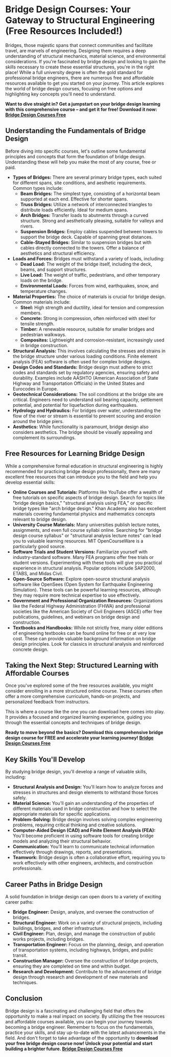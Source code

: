 # Bridge Design Courses: Your Gateway to Structural Engineering (Free Resources Included!)

Bridges, those majestic spans that connect communities and facilitate travel, are marvels of engineering. Designing them requires a deep understanding of structural mechanics, material science, and environmental considerations. If you're fascinated by bridge design and looking to gain the skills necessary to create these essential structures, you're in the right place! While a full university degree is often the gold standard for professional bridge engineers, there are numerous free and affordable resources available to get you started on your journey. This article explores the world of bridge design courses, focusing on free options and highlighting key concepts you'll need to understand.

**Want to dive straight in? Get a jumpstart on your bridge design learning with this comprehensive course – and get it for free! Download it now: [Bridge Design Courses Free](https://udemywork.com/bridge-design-courses-free)**

## Understanding the Fundamentals of Bridge Design

Before diving into specific courses, let's outline some fundamental principles and concepts that form the foundation of bridge design. Understanding these will help you make the most of any course, free or paid.

*   **Types of Bridges:** There are several primary bridge types, each suited for different spans, site conditions, and aesthetic requirements. Common types include:
    *   **Beam Bridges:** The simplest type, consisting of a horizontal beam supported at each end. Effective for shorter spans.
    *   **Truss Bridges:** Utilize a network of interconnected triangles to distribute loads efficiently. Ideal for medium spans.
    *   **Arch Bridges:** Transfer loads to abutments through a curved structure. Strong and aesthetically pleasing, suitable for valleys and rivers.
    *   **Suspension Bridges:** Employ cables suspended between towers to support the bridge deck. Capable of spanning great distances.
    *   **Cable-Stayed Bridges:** Similar to suspension bridges but with cables directly connected to the towers. Offer a balance of aesthetics and structural efficiency.
*   **Loads and Forces:** Bridges must withstand a variety of loads, including:
    *   **Dead Load:** The weight of the bridge itself, including the deck, beams, and support structures.
    *   **Live Load:** The weight of traffic, pedestrians, and other temporary loads on the bridge.
    *   **Environmental Loads:** Forces from wind, earthquakes, snow, and temperature changes.
*   **Material Properties:** The choice of materials is crucial for bridge design. Common materials include:
    *   **Steel:** High strength and ductility, ideal for tension and compression members.
    *   **Concrete:** Strong in compression, often reinforced with steel for tensile strength.
    *   **Timber:** A renewable resource, suitable for smaller bridges and pedestrian walkways.
    *   **Composites:** Lightweight and corrosion-resistant, increasingly used in bridge construction.
*   **Structural Analysis:** This involves calculating the stresses and strains in the bridge structure under various loading conditions. Finite element analysis (FEA) software is often used for complex bridge designs.
*   **Design Codes and Standards:** Bridge design must adhere to strict codes and standards set by regulatory agencies, ensuring safety and durability. Examples include AASHTO (American Association of State Highway and Transportation Officials) in the United States and Eurocodes in Europe.
*   **Geotechnical Considerations:**  The soil conditions at the bridge site are critical.  Engineers need to understand soil bearing capacity, settlement potential, and potential for liquefaction during earthquakes.
*   **Hydrology and Hydraulics:** For bridges over water, understanding the flow of the river or stream is essential to prevent scouring and erosion around the bridge piers.
*   **Aesthetics:** While functionality is paramount, bridge design also considers aesthetics. The bridge should be visually appealing and complement its surroundings.

## Free Resources for Learning Bridge Design

While a comprehensive formal education in structural engineering is highly recommended for practicing bridge design professionally, there are many excellent free resources that can introduce you to the field and help you develop essential skills:

*   **Online Courses and Tutorials:** Platforms like YouTube offer a wealth of free tutorials on specific aspects of bridge design. Search for topics like "bridge design basics," "structural analysis using FEA," or specific bridge types like "arch bridge design." Khan Academy also has excellent materials covering fundamental physics and mathematics concepts relevant to bridge design.
*   **University Course Materials:** Many universities publish lecture notes, assignments, and even full course syllabi online. Searching for "bridge design course syllabus" or "structural analysis lecture notes" can lead you to valuable learning resources. MIT OpenCourseWare is a particularly good source.
*   **Software Trials and Student Versions:**  Familiarize yourself with industry-standard software. Many FEA programs offer free trials or student versions. Experimenting with these tools will give you practical experience in structural analysis.  Popular options include SAP2000, ETABS, and Midas Civil.
*   **Open-Source Software:** Explore open-source structural analysis software like OpenSees (Open System for Earthquake Engineering Simulation). These tools can be powerful learning resources, although they may require more technical expertise to use effectively.
*   **Government and Professional Organization Resources:** Organizations like the Federal Highway Administration (FHWA) and professional societies like the American Society of Civil Engineers (ASCE) offer free publications, guidelines, and webinars on bridge design and construction.
*   **Textbooks and Handbooks:** While not strictly free, many older editions of engineering textbooks can be found online for free or at very low cost. These can provide valuable background information on bridge design principles. Look for classics in structural analysis and reinforced concrete design.

## Taking the Next Step: Structured Learning with Affordable Courses

Once you've explored some of the free resources available, you might consider enrolling in a more structured online course. These courses often offer a more comprehensive curriculum, hands-on projects, and personalized feedback from instructors.

This is where a course like the one you can download here comes into play. It provides a focused and organized learning experience, guiding you through the essential concepts and techniques of bridge design.

**Ready to move beyond the basics? Download this comprehensive bridge design course for FREE and accelerate your learning journey! [Bridge Design Courses Free](https://udemywork.com/bridge-design-courses-free)**

## Key Skills You'll Develop

By studying bridge design, you'll develop a range of valuable skills, including:

*   **Structural Analysis and Design:**  You'll learn how to analyze forces and stresses in structures and design elements to withstand those forces safely.
*   **Material Science:** You'll gain an understanding of the properties of different materials used in bridge construction and how to select the appropriate materials for specific applications.
*   **Problem-Solving:** Bridge design involves solving complex engineering problems, requiring critical thinking and creative solutions.
*   **Computer-Aided Design (CAD) and Finite Element Analysis (FEA):**  You'll become proficient in using software tools for creating bridge models and analyzing their structural behavior.
*   **Communication:** You'll learn to communicate technical information effectively through drawings, reports, and presentations.
*   **Teamwork:**  Bridge design is often a collaborative effort, requiring you to work effectively with other engineers, architects, and construction professionals.

## Career Paths in Bridge Design

A solid foundation in bridge design can open doors to a variety of exciting career paths:

*   **Bridge Engineer:** Design, analyze, and oversee the construction of bridges.
*   **Structural Engineer:** Work on a variety of structural projects, including buildings, bridges, and other infrastructure.
*   **Civil Engineer:** Plan, design, and manage the construction of public works projects, including bridges.
*   **Transportation Engineer:** Focus on the planning, design, and operation of transportation systems, including highways, bridges, and public transit.
*   **Construction Manager:** Oversee the construction of bridge projects, ensuring they are completed on time and within budget.
*   **Research and Development:** Contribute to the advancement of bridge design through research and development of new materials and techniques.

## Conclusion

Bridge design is a fascinating and challenging field that offers the opportunity to make a real impact on society. By utilizing the free resources and affordable courses available, you can begin your journey towards becoming a bridge engineer.  Remember to focus on the fundamentals, practice your skills, and stay up-to-date with the latest advancements in the field. And don't forget to take advantage of the opportunity to **download your free bridge design course now! Unlock your potential and start building a brighter future. [Bridge Design Courses Free](https://udemywork.com/bridge-design-courses-free)**
